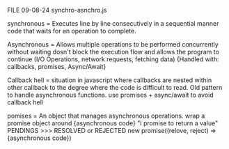  
FILE 09-08-24 synchro-asnchro.js

synchronous = Executes line by line consecutively in a sequential 
               manner code that waits for an operation to complete.


Asynchronous = Allows multiple operations to be performed concurrently
               without waiting dosn't block the execution flow and allows
               the program to continue 
                (I/O Operations, network requests, fetching data)
               {Handled with: callbacks, promises, Async/Await}



Callback hell = situation in javascript where callbacks 
                are nested within other callback to the 
                degree where the code is difficult to read.
                Old pattern to handle asynchronous functions.
                use promises + async/await to avoid callback hell

 
 
 
 pomises = An object that manages asynchronous operations.
          wrap a promise object around {asynchronous code}
          "I promise to return a value"
          PENDINGS >>> RESOLVED or REJECTED
          new promise((relove, reject) => {asynchronous code})
